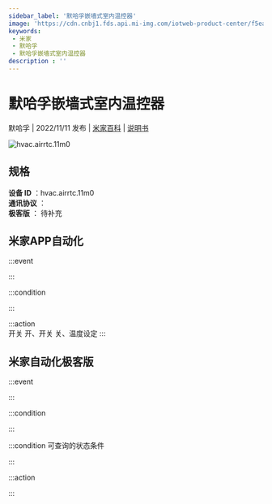 ```yaml
---
sidebar_label: '默哈孚嵌墙式室内温控器'
image: 'https://cdn.cnbj1.fds.api.mi-img.com/iotweb-product-center/f5ea0d349c937f97833e9233643ec3b7_1655790975404.png?GalaxyAccessKeyId=AKVGLQWBOVIRQ3XLEW&Expires=9223372036854775807&Signature=GAGaIr29pMzFt/LzxRr0+8RcY24='
keywords: 
 - 米家
 - 默哈孚
 - 默哈孚嵌墙式室内温控器
description : ''
---
```

# 默哈孚嵌墙式室内温控器

默哈孚 | 2022/11/11 发布 | [米家百科](https://home.mi.com/webapp/content/baike/product/index.html?model=hvac.airrtc.11m0) | [说明书](https://home.mi.com/views/introduction.html?model=hvac.airrtc.11m0&region=cn)

![hvac.airrtc.11m0](https://cdn.cnbj1.fds.api.mi-img.com/iotweb-product-center/f5ea0d349c937f97833e9233643ec3b7_1655790975404.png?GalaxyAccessKeyId=AKVGLQWBOVIRQ3XLEW&Expires=9223372036854775807&Signature=GAGaIr29pMzFt/LzxRr0+8RcY24=)

## 规格  
> 
**设备 ID** ：hvac.airrtc.11m0  
**通讯协议** ：  
**极客版**  ： 待补充 


## 米家APP自动化  

:::event  

:::

:::condition  

:::

:::action   
开关 开、开关 关、温度设定
:::

## 米家自动化极客版  

:::event  

:::

:::condition  

:::

:::condition 可查询的状态条件  

:::

:::action  

:::

        
